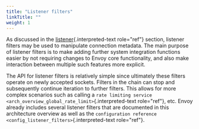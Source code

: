 ```yaml
---
title: "Listener filters"
linkTitle: ""
weight: 1
---
```


As discussed in the
[listener](arch_overview_listeners){.interpreted-text role="ref"}
section, listener filters may be used to manipulate connection metadata.
The main purpose of listener filters is to make adding further system
integration functions easier by not requiring changes to Envoy core
functionality, and also make interaction between multiple such features
more explicit.

The API for listener filters is relatively simple since ultimately these
filters operate on newly accepted sockets. Filters in the chain can stop
and subsequently continue iteration to further filters. This allows for
more complex scenarios such as calling a `rate limiting service <arch_overview_global_rate_limit>`{.interpreted-text
role="ref"}, etc. Envoy already includes several listener filters that
are documented in this architecture overview as well as the
`configuration reference <config_listener_filters>`{.interpreted-text role="ref"}.

